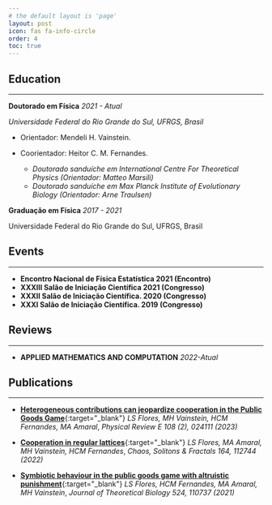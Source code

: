 ```yaml
---
# the default layout is 'page'
layout: post
icon: fas fa-info-circle
order: 4
toc: true
---
```


## Education
---
**Doutorado em Física**  *2021 - Atual*  

*Universidade Federal do Rio Grande do Sul, UFRGS, Brasil*
- Orientador: Mendeli H. Vainstein.
- Coorientador: Heitor C. M. Fernandes.

  - *Doutorado sanduíche em International Centre For Theoretical Physics (Orientador: Matteo Marsili)*
  - *Doutorado sanduíche em Max Planck Institute of Evolutionary Biology (Orientador: Arne Traulsen)*


**Graduação em Física**  *2017 - 2021*

Universidade Federal do Rio Grande do Sul, UFRGS, Brasil



## Events
---
- **Encontro Nacional de Física Estatística 2021 (Encontro)**
- **XXXIII Salão de Iniciação Científica 2021 (Congresso)**
- **XXXII Salão de Iniciação Científica. 2020 (Congresso)**
- **XXXI Salão de Iniciação Científica. 2019 (Congresso)**

## Reviews
---
- **APPLIED MATHEMATICS AND COMPUTATION** *2022-Atual*

## Publications
---

- [**Heterogeneous contributions can jeopardize cooperation in the Public Goods Game**](/papers/heterogeneous/PhysRevE.108.024111.pdf){:target="_blank"}
  *LS Flores, MH Vainstein, HCM Fernandes, MA Amaral*,
  *Physical Review E 108 (2), 024111 (2023)*
  
- [**Cooperation in regular lattices**](/papers//lattices/1-s2.0-S0960077922009237-main.pdf){:target="_blank"}
  *LS Flores, MA Amaral, MH Vainstein, HCM Fernandes*,
  *Chaos, Solitons & Fractals 164, 112744 (2022)*


- [**Symbiotic behaviour in the public goods game with altruistic punishment**](/papers/symbiotic/1-s2.0-S0022519321001594-main.pdf){:target="_blank"}
  *LS Flores, HCM Fernandes, MA Amaral, MH Vainstein*, 
  *Journal of Theoretical Biology 524, 110737 (2021)*
